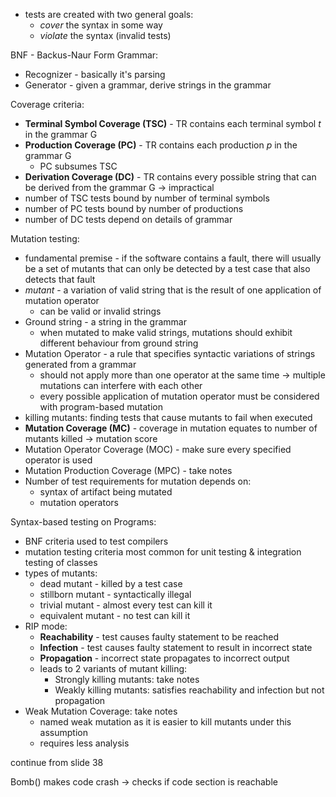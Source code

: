 - tests are created with two general goals:
	- *cover* the syntax in some way
	- *violate* the syntax (invalid tests)

BNF - Backus-Naur Form
Grammar:
- Recognizer - basically it's parsing
- Generator - given a grammar, derive strings in the grammar

Coverage criteria:
- **Terminal Symbol Coverage (TSC)** - TR contains each terminal symbol *t* in the grammar G
- **Production Coverage (PC)** - TR contains each production *p* in the grammar G
	- PC subsumes TSC
- **Derivation Coverage (DC)** - TR contains every possible string that can be derived from the grammar G -> impractical
- number of TSC tests bound by number of terminal symbols
- number of PC tests bound by number of productions
- number of DC tests depend on details of grammar

Mutation testing:
- fundamental premise - if the software contains a fault, there will usually be a set of mutants that can only be detected by a test case that also detects that fault
- *mutant* - a variation of valid string that is the result of one application of mutation operator
	- can be valid or invalid strings
- Ground string - a string in the grammar
	- when mutated to make valid strings, mutations should  exhibit different behaviour from ground string
- Mutation Operator - a rule that specifies syntactic variations of strings generated from a grammar
	- should not apply more than one operator at the same time -> multiple mutations can interfere with each other
	- every possible application of mutation operator must be considered with program-based mutation
- killing mutants: finding tests that cause mutants to fail when executed
- **Mutation Coverage (MC)** - coverage in mutation equates to number of mutants killed -> mutation score
- Mutation Operator Coverage (MOC) - make sure every specified operator is used
- Mutation Production Coverage (MPC) - take notes
- Number of test requirements for mutation depends on:
	- syntax of artifact being mutated
	- mutation operators

Syntax-based testing on Programs:
- BNF criteria used to test compilers
- mutation testing criteria most common for unit testing & integration testing of classes
- types of mutants:
	- dead mutant - killed by a test case
	- stillborn mutant - syntactically illegal
	- trivial mutant - almost every test can kill it
	- equivalent mutant - no test can kill it
- RIP mode:
	- **Reachability** - test causes faulty statement to be reached
	- **Infection** - test causes faulty statement to result in incorrect state
	- **Propagation** - incorrect state propagates to incorrect output
	- leads to 2 variants of mutant killing:
		- Strongly killing mutants: take notes
		- Weakly killing mutants: satisfies reachability and infection but not propagation
- Weak Mutation Coverage: take notes
	- named weak mutation as it is easier to kill mutants under this assumption
	- requires less analysis

 continue from slide 38

Bomb() makes code crash -> checks if code section is reachable